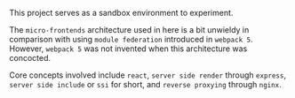 This project serves as a sandbox environment to experiment.

The `micro-frontends` architecture used in here is a bit unwieldy in comparison with using `module federation` introduced in `webpack 5`. However, `webpack 5` was not invented when this architecture was concocted.

Core concepts involved include `react`, `server side render` through `express`, `server side include` or `ssi` for short, and `reverse proxying` through `nginx`.



